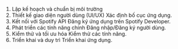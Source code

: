 1. Lập kế hoạch và chuẩn bị môi trường
2. Thiết kế giao diện người dùng (UI/UX)
Xác định bố cục ứng dụng.
3. Kết nối với Spotify API
Đăng ký ứng dụng trên Spotify Developer.
4. Phát triển các tính năng chính
Đăng nhập/Đăng ký người dùng.
5. Kiểm thử và tối ưu hóa
Kiểm thử các tính năng.
6. Triển khai và duy trì
Triển khai ứng dụng.
